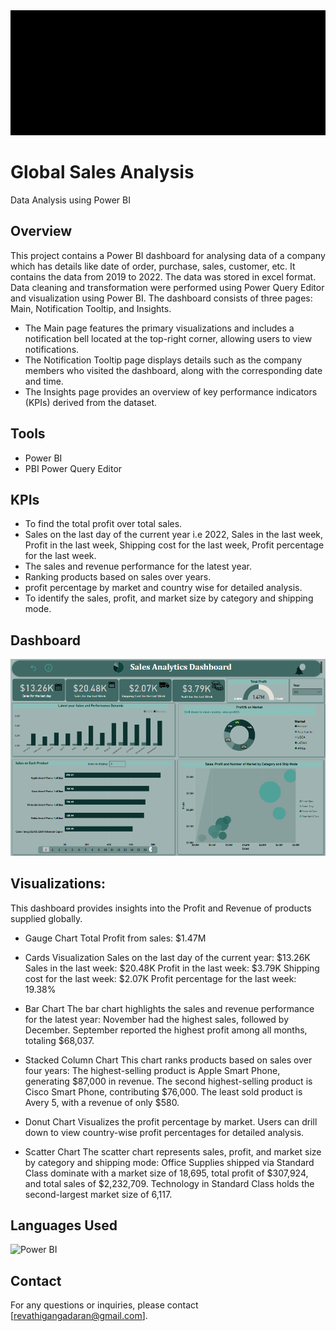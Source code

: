 <img src="images/GIT_HUB_Logo.gif" alt="Demo GIF" width="1300" height = "200"/>

# Global Sales Analysis
Data Analysis using Power BI

## Overview
This project contains a Power BI dashboard for analysing data of a company which has details like date of order, purchase, sales, customer, etc. It contains the data from 2019 to 2022. The data was stored in excel format. Data cleaning and transformation were performed using Power Query Editor and visualization using Power BI. The dashboard consists of three pages: Main, Notification Tooltip, and Insights.
  * The Main page features the primary visualizations and includes a notification bell located at the top-right corner, allowing users to view notifications.
  * The Notification Tooltip page displays details such as the company members who visited the dashboard, along with the corresponding date and time.
  * The Insights page provides an overview of key performance indicators (KPIs) derived from the dataset.

## Tools
- Power BI
- PBI Power Query Editor
  
## KPIs
- To find the total profit over total sales.
- Sales on the last day of the current year i.e 2022, Sales in the last week, Profit in the last week, Shipping cost for the last week, Profit percentage for the last week.
- The sales and revenue performance for the latest year.
- Ranking products based on sales over years.
- profit percentage by market and country wise for detailed analysis.
- To identify the sales, profit, and market size by category and shipping mode.

## Dashboard
![Dashboard Overview](images/Sales.png)

## Visualizations:
This dashboard provides insights into the Profit and Revenue of products supplied globally. 

- Gauge Chart
    Total Profit from sales: $1.47M
- Cards Visualization
    Sales on the last day of the current year: $13.26K
    Sales in the last week: $20.48K
    Profit in the last week: $3.79K
    Shipping cost for the last week: $2.07K
    Profit percentage for the last week: 19.38%
- Bar Chart
    The bar chart highlights the sales and revenue performance for the latest year:
        November had the highest sales, followed by December.
        September reported the highest profit among all months, totaling $68,037.
- Stacked Column Chart
    This chart ranks products based on sales over four years:
        The highest-selling product is Apple Smart Phone, generating $87,000 in revenue.
        The second highest-selling product is Cisco Smart Phone, contributing $76,000.
        The least sold product is Avery 5, with a revenue of only $580.
- Donut Chart
    Visualizes the profit percentage by market.
    Users can drill down to view country-wise profit percentages for detailed analysis.

- Scatter Chart
    The scatter chart represents sales, profit, and market size by category and shipping mode:
        Office Supplies shipped via Standard Class dominate with a market size of 18,695, total profit of $307,924, and total sales of $2,232,709.
        Technology in Standard Class holds the second-largest market size of 6,117.


## Languages Used

![Power BI](https://img.shields.io/badge/PowerBI-3776AB?style=for-the-badge&logo=python&logoColor=white)

## Contact
For any questions or inquiries, please contact [revathigangadaran@gmail.com].

